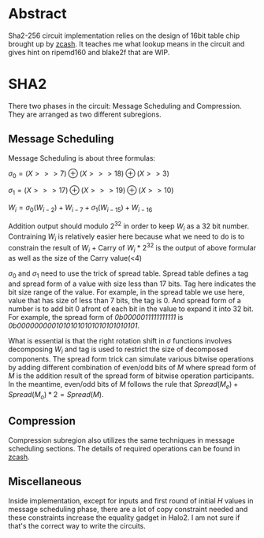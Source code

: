 # Abstract
Sha2-256 circuit implementation relies on the design of 16bit table chip brought up by [zcash](https://zcash.github.io/halo2/design/gadgets/sha256/table16.html). It teaches me what lookup means in the circuit and gives hint on ripemd160 and blake2f that are WIP.

# SHA2
There two phases in the circuit: Message Scheduling and Compression. They are arranged as two different subregions. 

## Message Scheduling
Message Scheduling is about three formulas:

$\sigma_{0}=(X>>>7)\oplus(X>>>18)\oplus(X>>3)$

$\sigma_{1}=(X>>>17)\oplus(X>>>19)\oplus(X>>10)$

$W_{i}=\sigma_{0}(W_{i-2})+W_{i-7}+\sigma_{1}(W_{i-15})+W_{i-16}$

Addition output should modulo $2^{32}$ in order to keep $W_{i}$ as a 32 bit number. Contraining $W_i$ is relatively easier here because what we need to do is to constrain the result of $W_i$ + Carry of $W_i$ * $2^{32}$ is the output of above formular as well as the size of the Carry value(<4)

$\sigma_{0}$ and $\sigma_{1}$ need to use the trick of spread table. Spread table defines a tag and spread form of a value with size less than 17 bits. Tag here indicates the bit size range of the value. For example, in the spread table we use here, value that has size of less than 7 bits, the tag is 0. And spread form of a number is to add bit 0 afront of each bit in the value to expand it into 32 bit. For example, the spread form of *0b0000011111111111* is *0b00000000010101010101010101010101*.

What is essential is that the right rotation shift in $\sigma$ functions involves decomposing $W_{i}$ and tag is used to restrict the size of decomposed components. The spread form trick can simulate various bitwise operations by adding different combination of even/odd bits of $M$ where spread form of $M$ is the addition result of the spread form of bitwise operation participants. In the meantime, even/odd bits of $M$ follows the rule that $Spread(M_{e}) + Spread(M_{o}) * 2 = Spread(M)$. 

## Compression
Compression subregion also utilizes the same techniques in message scheduling sections. The details of required operations can be found in [zcash](https://zcash.github.io/halo2/design/gadgets/sha256/table16.html).

## Miscellaneous
Inside implementation, except for inputs and first round of initial $H$ values in message scheduling phase, there are a lot of copy constraint needed and these constraints increase the equality gadget in Halo2. I am not sure if that's the correct way to write the circuits. 



